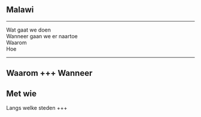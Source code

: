 ## Malawi
---
Wat gaat we doen  
Wanneer gaan we er naartoe  
Waarom  
Hoe  

---
Waarom
+++
Wanneer
---
Met wie
---
Langs welke steden
+++
